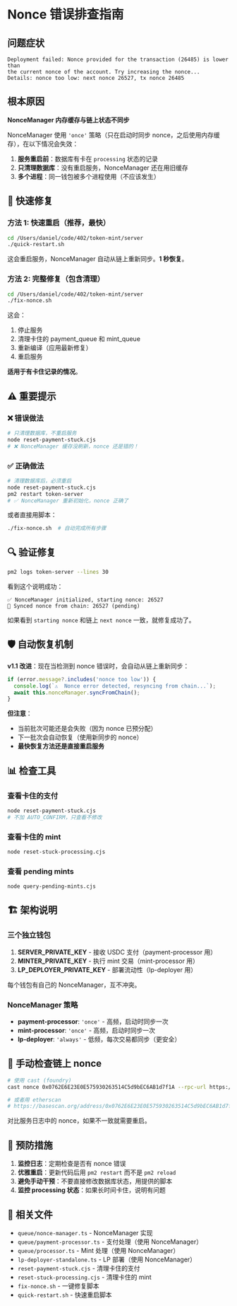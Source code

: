 # Nonce 错误排查指南

## 问题症状

```
Deployment failed: Nonce provided for the transaction (26485) is lower than 
the current nonce of the account. Try increasing the nonce...
Details: nonce too low: next nonce 26527, tx nonce 26485
```

## 根本原因

**NonceManager 内存缓存与链上状态不同步**

NonceManager 使用 `'once'` 策略（只在启动时同步 nonce，之后使用内存缓存），在以下情况会失效：

1. **服务重启前**：数据库有卡在 `processing` 状态的记录
2. **只清理数据库**：没有重启服务，NonceManager 还在用旧缓存
3. **多个进程**：同一钱包被多个进程使用（不应该发生）

## 🚀 快速修复

### 方法 1: 快速重启（推荐，最快）

```bash
cd /Users/daniel/code/402/token-mint/server
./quick-restart.sh
```

这会重启服务，NonceManager 自动从链上重新同步。**1 秒恢复**。

### 方法 2: 完整修复（包含清理）

```bash
cd /Users/daniel/code/402/token-mint/server
./fix-nonce.sh
```

这会：
1. 停止服务
2. 清理卡住的 payment_queue 和 mint_queue
3. 重新编译（应用最新修复）
4. 重启服务

**适用于有卡住记录的情况**。

## ⚠️ 重要提示

### ❌ 错误做法

```bash
# 只清理数据库，不重启服务
node reset-payment-stuck.cjs
# ❌ NonceManager 缓存没刷新，nonce 还是错的！
```

### ✅ 正确做法

```bash
# 清理数据库后，必须重启
node reset-payment-stuck.cjs
pm2 restart token-server
# ✅ NonceManager 重新初始化，nonce 正确了
```

或者直接用脚本：

```bash
./fix-nonce.sh  # 自动完成所有步骤
```

## 🔍 验证修复

```bash
pm2 logs token-server --lines 30
```

看到这个说明成功：

```
✅ NonceManager initialized, starting nonce: 26527
🔄 Synced nonce from chain: 26527 (pending)
```

如果看到 `starting nonce` 和链上 `next nonce` 一致，就修复成功了。

## 🛡️ 自动恢复机制

**v1.1 改进**：现在当检测到 nonce 错误时，会自动从链上重新同步：

```typescript
if (error.message?.includes('nonce too low')) {
  console.log(`⚠️  Nonce error detected, resyncing from chain...`);
  await this.nonceManager.syncFromChain();
}
```

**但注意**：
- 当前批次可能还是会失败（因为 nonce 已预分配）
- 下一批次会自动恢复（使用新同步的 nonce）
- **最快恢复方法还是直接重启服务**

## 📊 检查工具

### 查看卡住的支付

```bash
node reset-payment-stuck.cjs
# 不加 AUTO_CONFIRM，只查看不修改
```

### 查看卡住的 mint

```bash
node reset-stuck-processing.cjs
```

### 查看 pending mints

```bash
node query-pending-mints.cjs
```

## 🏗️ 架构说明

### 三个独立钱包

1. **SERVER_PRIVATE_KEY** - 接收 USDC 支付（payment-processor 用）
2. **MINTER_PRIVATE_KEY** - 执行 mint 交易（mint-processor 用）
3. **LP_DEPLOYER_PRIVATE_KEY** - 部署流动性（lp-deployer 用）

每个钱包有自己的 NonceManager，互不冲突。

### NonceManager 策略

- **payment-processor**: `'once'` - 高频，启动时同步一次
- **mint-processor**: `'once'` - 高频，启动时同步一次  
- **lp-deployer**: `'always'` - 低频，每次交易都同步（更安全）

## 🔧 手动检查链上 nonce

```bash
# 使用 cast (foundry)
cast nonce 0x0762E6E23E0E575930263514C5d9bEC6AB1d7f1A --rpc-url https://mainnet.base.org

# 或者用 etherscan
# https://basescan.org/address/0x0762E6E23E0E575930263514C5d9bEC6AB1d7f1A
```

对比服务日志中的 nonce，如果不一致就需要重启。

## 🚨 预防措施

1. **监控日志**：定期检查是否有 nonce 错误
2. **优雅重启**：更新代码后用 `pm2 restart` 而不是 `pm2 reload`
3. **避免手动干预**：不要直接修改数据库状态，用提供的脚本
4. **监控 processing 状态**：如果长时间卡住，说明有问题

## 📝 相关文件

- `queue/nonce-manager.ts` - NonceManager 实现
- `queue/payment-processor.ts` - 支付处理（使用 NonceManager）
- `queue/processor.ts` - Mint 处理（使用 NonceManager）
- `lp-deployer-standalone.ts` - LP 部署（使用 NonceManager）
- `reset-payment-stuck.cjs` - 清理卡住的支付
- `reset-stuck-processing.cjs` - 清理卡住的 mint
- `fix-nonce.sh` - 一键修复脚本
- `quick-restart.sh` - 快速重启脚本

